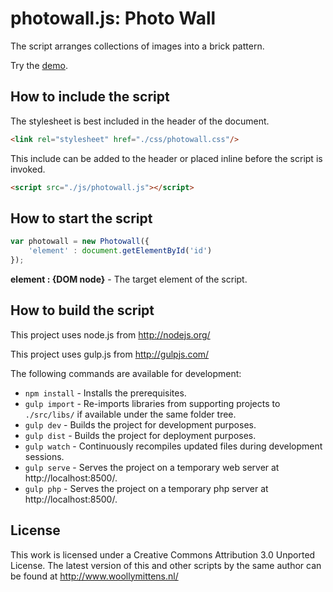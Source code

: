 # photowall.js: Photo Wall

The script arranges collections of images into a brick pattern.

Try the <a href="http://www.woollymittens.nl/default.php?url=useful-photowall">demo</a>.

## How to include the script

The stylesheet is best included in the header of the document.

```html
<link rel="stylesheet" href="./css/photowall.css"/>
```

This include can be added to the header or placed inline before the script is invoked.

```html
<script src="./js/photowall.js"></script>
```

## How to start the script

```javascript
var photowall = new Photowall({
	'element' : document.getElementById('id')
});
```

**element : {DOM node}** - The target element of the script.

## How to build the script

This project uses node.js from http://nodejs.org/

This project uses gulp.js from http://gulpjs.com/

The following commands are available for development:
+ `npm install` - Installs the prerequisites.
+ `gulp import` - Re-imports libraries from supporting projects to `./src/libs/` if available under the same folder tree.
+ `gulp dev` - Builds the project for development purposes.
+ `gulp dist` - Builds the project for deployment purposes.
+ `gulp watch` - Continuously recompiles updated files during development sessions.
+ `gulp serve` - Serves the project on a temporary web server at http://localhost:8500/.
+ `gulp php` - Serves the project on a temporary php server at http://localhost:8500/.

## License

This work is licensed under a Creative Commons Attribution 3.0 Unported License. The latest version of this and other scripts by the same author can be found at http://www.woollymittens.nl/
